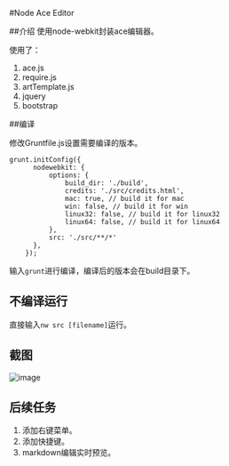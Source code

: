 #Node Ace Editor

##介绍
使用node-webkit封装ace编辑器。

使用了：

1. ace.js
2. require.js
3. artTemplate.js
4. jquery
5. bootstrap

##编译

修改Gruntfile.js设置需要编译的版本。

```
grunt.initConfig({
      nodewebkit: {
          options: {
              build_dir: './build', 
              credits: './src/credits.html',
              mac: true, // build it for mac
              win: false, // build it for win
              linux32: false, // build it for linux32
              linux64: false, // build it for linux64
          },
          src: './src/**/*' 
      },
    });

```

输入`grunt`进行编译，编译后的版本会在build目录下。

## 不编译运行

直接输入`nw src [filename]`运行。

## 截图
![image](http://git.oschina.net/nov_eleven/photo/raw/master/nodeace.png)

## 后续任务

1. 添加右键菜单。
2. 添加快捷键。
3. markdown编辑实时预览。